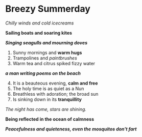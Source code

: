 # Breezy Summerday

_Chilly winds and cold icecreams_

**Sailing boats and soaring kites**

**_Singing seagulls and mourning doves_**

1. Sunny mornings and **warm hugs**
2. Trampolines and _paintbrushes_
3. Warm tea and citrus spiked fizzy water

**_a man writing poems on the beach_**

4. It is a beauteous evening, **calm and free**
5. The holy time is as quiet as a Nun
6. Breathless with adoration; the broad sun
7. Is sinking down in its **tranquillity**

_The night has come, stars are shining._

**Being reflected in the ocean of calmness**

_**Peacefulness and quieteness, even the mosquitos don't fart**_
